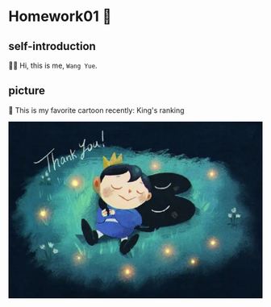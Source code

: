 # Homework01 👋

## self-introduction

🙋‍♀️ Hi, this is me, `Wang Yue`.

## picture

🌈 This is my favorite cartoon recently: King's ranking

![image-20211122181958280](README.assets/image-20211122181958280.png)
